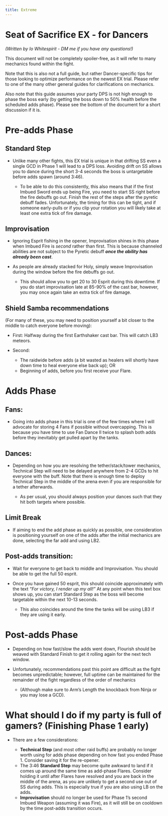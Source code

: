 ```yaml
---
title: Extreme
---
```

# Seat of Sacrifice EX - for Dancers

*(Written by Io Whitespirit - DM me if you have any questions!)*

This document will not be completely spoiler-free, as it will refer to many mechanics found within the fight.

Note that this is also not a full guide, but rather Dancer-specific tips for those looking to optimize performance on the newest EX trial. Please refer to one of the many other general guides for clarifications on mechanics.

Also note that this guide assumes your party DPS is not high enough to phase the boss early (by getting the boss down to 50% health before the scheduled adds phase). Please see the bottom of the document for a short discussion if it is.

# Pre-adds Phase

## Standard Step

* Unlike many other fights, this EX trial is unique in that drifting SS even a single GCD in Phase 1 will lead to a DPS loss. Avoiding drift on SS allows you to dance during the short 3-4 seconds the boss is untargetable before adds spawn (around 3:46).

  * To be able to do this consistently, this also means that if the first Imbued Sword ends up being Fire, you need to start SS right before the fire debuffs go out. Finish the rest of the steps after the pyretic debuff fades. Unfortunately, the timing for this can be tight, and if someone early-pulls or if you clip your rotation you will likely take at least one extra tick of fire damage.

## Improvisation

* Ignoring Esprit fishing in the opener, Improvisation shines in this phase when Imbued Fire is *second* rather than first. This is because channeled abilities are not subject to the Pyretic debuff ***once the ability has already been cast***.
* As people are already stacked for Holy, simply weave Improvisation during the window before the fire debuffs go out.

  * This should allow you to get 20 to 30 Esprit during this downtime. If you do start improvisation late at 85-90% of the cast bar, however, you may once again take an extra tick of fire damage.

## Shield Samba recommendations

(For many of these, you may need to position yourself a bit closer to the middle to catch everyone before moving):

* First: Halfway during the first Earthshaker cast bar. This will catch LB3 meteors. 
* Second:

  * The raidwide before adds (a bit wasted as healers will shortly have down time to heal everyone else back up); OR
  * Beginning of adds, before you first receive your Flare.

# Adds Phase

## Fans:

* Going into adds phase in this trial is one of the few times where I will advocate for storing 4 Fans if possible without overcapping. This is because you have time to use Fan Dance II twice to splash both adds before they inevitably get pulled apart by the tanks. 

## Dances:

* Depending on how you are resolving the tether/stack/tower mechanics, Technical Step will need to be delayed anywhere from 2-4 GCDs to hit everyone with the buff. Note that there is enough time to deploy Technical Step in the middle of the arena even if you are responsible for a tether afterwards.

  * As per usual, you should always position your dances such that they hit both targets where possible.

## Limit Break

* If aiming to end the add phase as quickly as possible, one consideration is positioning yourself on one of the adds after the initial mechanics are done, selecting the far add and using LB2.

## Post-adds transition:

* Wait for everyone to get back to middle and Improvisation. You should be able to get the full 50 esprit.
* Once you have gained 50 esprit, this should coincide approximately with the text *“For victory, I render up my all!”* At any point when this text box shows up, you can start Standard Step as the boss will become targetable within the next 10-13 seconds.

  * This also coincides around the time the tanks will be using LB3 if they are using it early.

# Post-adds Phase

* Depending on how fast/slow the adds went down, Flourish should be weaved with Standard Finish to get it rolling again for the next tech window.
* Unfortunately, recommendations past this point are difficult as the fight becomes unpredictable; however, full uptime can be maintained for the remainder of the fight regardless of the order of mechanics

  * (Although make sure to Arm’s Length the knockback from Ninja or you may lose a GCD). 

# What should I do if my party is full of gamers? (Finishing Phase 1 early)

* There are a few considerations:

  * **Technical Step** (and most other raid buffs) are probably no longer worth using for adds phase depending on how fast you ended Phase 1. Consider saving it for the re-opener.
  * The 3:46 **Standard Step** may become quite awkward to land if it comes up around the same time as add-phase Flares. Consider holding it until after Flares have resolved and you are back in the middle of the arena, as you are unlikely to get a second use out of SS during adds. This is especially true if you are also using LB on the adds.
  * **Improvisation** should no longer be used for Phase 1’s second Imbued Weapon (assuming it was Fire), as it will still be on cooldown by the time post-adds transition occurs.